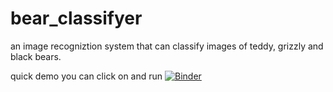 # bear_classifyer
an image recogniztion system that can classify images of teddy, grizzly and black bears.


quick demo you can click on and run
[![Binder](https://mybinder.org/badge_logo.svg)](https://mybinder.org/v2/gh/dmoneyballer/bear_classifyer/main?filepath=%2Fvoila%2Frender%2Fbears_app.ipynb)
